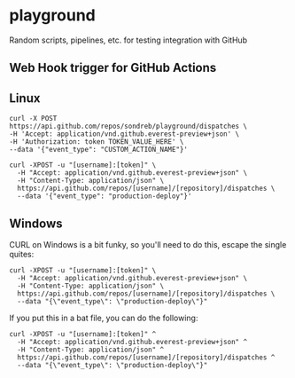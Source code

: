 # playground
Random scripts, pipelines, etc. for testing integration with GitHub


## Web Hook trigger for GitHub Actions

## Linux

```
curl -X POST https://api.github.com/repos/sondreb/playground/dispatches \
-H 'Accept: application/vnd.github.everest-preview+json' \
-H 'Authorization: token TOKEN_VALUE_HERE' \
--data '{"event_type": "CUSTOM_ACTION_NAME"}'
```

```
curl -XPOST -u "[username]:[token]" \
  -H "Accept: application/vnd.github.everest-preview+json" \
  -H "Content-Type: application/json" \
  https://api.github.com/repos/[username]/[repository]/dispatches \
  --data '{"event_type": "production-deploy"}'
```

## Windows

CURL on Windows is a bit funky, so you'll need to do this, escape the single quites:

```
curl -XPOST -u "[username]:[token]" \
  -H "Accept: application/vnd.github.everest-preview+json" \
  -H "Content-Type: application/json" \
  https://api.github.com/repos/[username]/[repository]/dispatches \
  --data "{\"event_type\": \"production-deploy\"}"
```

If you put this in a bat file, you can do the following:

```
curl -XPOST -u "[username]:[token]" ^
  -H "Accept: application/vnd.github.everest-preview+json" ^
  -H "Content-Type: application/json" ^
  https://api.github.com/repos/[username]/[repository]/dispatches ^
  --data "{\"event_type\": \"production-deploy\"}"
```

